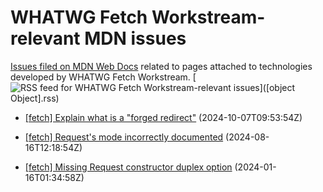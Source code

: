 # WHATWG Fetch Workstream-relevant MDN issues

[Issues filed on MDN Web Docs](https://github.com/mdn/content/issues) related to pages attached to technologies developed by WHATWG Fetch Workstream. [![RSS feed for WHATWG Fetch Workstream-relevant issues](https://www.w3.org/QA/2007/04/feed_icon)]([object Object].rss)

* [\[fetch\] Explain what is a "forged redirect"](https://github.com/mdn/content/issues/36231) (2024-10-07T09:53:54Z)
  
* [\[fetch\] Request's mode incorrectly documented](https://github.com/mdn/content/issues/35488) (2024-08-16T12:18:54Z)
  
* [\[fetch\] Missing Request constructor duplex option](https://github.com/mdn/content/issues/31735) (2024-01-16T01:34:58Z)
  

